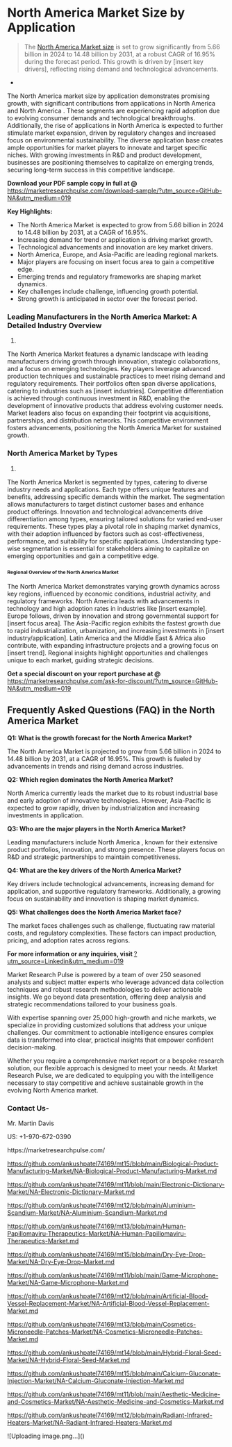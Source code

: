 <h1>North America  Market&nbsp;Size by Application</h1><blockquote><p>The <a href="https://marketresearchpulse.com/download-sample/?utm_source=GitHub-NA&amp;utm_medium=019">North America  Market size</a> is set to grow significantly from 5.66 billion in 2024 to 14.48 billion by 2031, at a robust CAGR of 16.95% during the forecast period. This growth is driven by [insert key drivers], reflecting rising demand and technological advancements.</p></blockquote><ul><li></li></ul><p>The North America  market size by application demonstrates promising growth, with significant contributions from applications in North America  and North America . These segments are experiencing rapid adoption due to evolving consumer demands and technological breakthroughs. Additionally, the rise of applications in North America  is expected to further stimulate market expansion, driven by regulatory changes and increased focus on environmental sustainability. The diverse application base creates ample opportunities for market players to innovate and target specific niches. With growing investments in R&D and product development, businesses are positioning themselves to capitalize on emerging trends, securing long-term success in this competitive landscape.</p><p><strong>Download your PDF sample copy in full at @ </strong><a href="https://marketresearchpulse.com/download-sample/?utm_source=GitHub-NA&amp;utm_medium=019">https://marketresearchpulse.com/download-sample/?utm_source=GitHub-NA&amp;utm_medium=019</a></p><p><strong>Key Highlights: </strong></p><ul><li>The North America  Market is expected to grow from 5.66 billion in 2024 to 14.48 billion by 2031, at a CAGR of 16.95%.</li><li>Increasing demand for trend or application is driving market growth.</li><li>Technological advancements and innovation are key market drivers.</li><li>North America, Europe, and Asia-Pacific are leading regional markets.</li><li>Major players are focusing on insert focus area to gain a competitive edge.</li><li>Emerging trends and regulatory frameworks are shaping market dynamics.</li><li>Key challenges include challenge, influencing growth potential.</li><li>Strong growth is anticipated in sector over the forecast period.</li></ul><h3>Leading Manufacturers in the North America  Market: A Detailed Industry Overview</h3><ol><li></li></ol><div class="flex max-w-full flex-col flex-grow"><div class="min-h-8 text-message flex w-full flex-col items-end gap-2 whitespace-normal break-words [.text-message+&amp;]:mt-5" dir="auto" data-message-author-role="assistant" data-message-id="fd8432e4-4910-450d-b182-61b7bfb0a01f" data-message-model-slug="gpt-4o"><div class="flex w-full flex-col gap-1 empty:hidden first:pt-[3px]"><div class="markdown prose w-full break-words dark:prose-invert light"><p>The North America  Market features a dynamic landscape with leading manufacturers driving growth through innovation, strategic collaborations, and a focus on emerging technologies. Key players leverage advanced production techniques and sustainable practices to meet rising demand and regulatory requirements. Their portfolios often span diverse applications, catering to industries such as [insert industries]. Competitive differentiation is achieved through continuous investment in R&amp;D, enabling the development of innovative products that address evolving customer needs. Market leaders also focus on expanding their footprint via acquisitions, partnerships, and distribution networks. This competitive environment fosters advancements, positioning the North America  Market for sustained growth.</p></div></div></div></div><h3>North America  Market by Types</h3><ol><li></li></ol><div class="flex max-w-full flex-col flex-grow"><div class="min-h-8 text-message flex w-full flex-col items-end gap-2 whitespace-normal break-words [.text-message+&amp;]:mt-5" dir="auto" data-message-author-role="assistant" data-message-id="084470be-0bb7-4664-bddf-5156b4f41249" data-message-model-slug="gpt-4o-mini"><div class="flex w-full flex-col gap-1 empty:hidden first:pt-[3px]"><div class="markdown prose w-full break-words dark:prose-invert light"><p>The North America  Market is segmented by types, catering to diverse industry needs and applications. Each type offers unique features and benefits, addressing specific demands within the market. The segmentation allows manufacturers to target distinct customer bases and enhance product offerings. Innovation and technological advancements drive differentiation among types, ensuring tailored solutions for varied end-user requirements. These types play a pivotal role in shaping market dynamics, with their adoption influenced by factors such as cost-effectiveness, performance, and suitability for specific applications. Understanding type-wise segmentation is essential for stakeholders aiming to capitalize on emerging opportunities and gain a competitive edge.</p></div></div></div></div><h3><span style="font-size: 11px;">Regional Overview of the North America  Market</span></h3><div class="flex max-w-full flex-col flex-grow"><div class="min-h-8 text-message flex w-full flex-col items-end gap-2 whitespace-normal break-words [.text-message+&amp;]:mt-5" dir="auto" data-message-author-role="assistant" data-message-id="e9038762-ce64-4e30-91c9-9bd413514231" data-message-model-slug="gpt-4o-mini"><div class="flex w-full flex-col gap-1 empty:hidden first:pt-[3px]"><div class="markdown prose w-full break-words dark:prose-invert light"><p>The North America  Market demonstrates varying growth dynamics across key regions, influenced by economic conditions, industrial activity, and regulatory frameworks. North America leads with advancements in technology and high adoption rates in industries like [insert example]. Europe follows, driven by innovation and strong governmental support for [insert focus area]. The Asia-Pacific region exhibits the fastest growth due to rapid industrialization, urbanization, and increasing investments in [insert industry/application]. Latin America and the Middle East &amp; Africa also contribute, with expanding infrastructure projects and a growing focus on [insert trend]. Regional insights highlight opportunities and challenges unique to each market, guiding strategic decisions.</p></div></div></div></div><p><strong>Get a special discount on your report purchase at @ </strong><a href="https://marketresearchpulse.com/ask-for-discount/?utm_source=GitHub-NA&amp;utm_medium=019">https://marketresearchpulse.com/ask-for-discount/?utm_source=GitHub-NA&amp;utm_medium=019</a></p><h2>Frequently Asked Questions (FAQ) in the North America  Market</h2><p><strong>Q1: What is the growth forecast for the North America  Market?</strong></p><p>The North America  Market is projected to grow from 5.66 billion in 2024 to 14.48 billion by 2031, at a CAGR of 16.95%. This growth is fueled by advancements in trends and rising demand across industries.</p><p><strong>Q2: Which region dominates the North America  Market?</strong></p><p>North America currently leads the market due to its robust industrial base and early adoption of innovative technologies. However, Asia-Pacific is expected to grow rapidly, driven by industrialization and increasing investments in application.</p><p><strong>Q3: Who are the major players in the North America  Market?</strong></p><p>Leading manufacturers include North America , known for their extensive product portfolios, innovation, and strong presence. These players focus on R&amp;D and strategic partnerships to maintain competitiveness.</p><p><strong>Q4: What are the key drivers of the North America  Market?</strong></p><p>Key drivers include technological advancements, increasing demand for application, and supportive regulatory frameworks. Additionally, a growing focus on sustainability and innovation is shaping market dynamics.</p><p><strong>Q5: What challenges does the North America  Market face?</strong></p><p>The market faces challenges such as challenge, fluctuating raw material costs, and regulatory complexities. These factors can impact production, pricing, and adoption rates across regions.</p><p><strong>For more information or any inquiries, visit&nbsp;</strong><a href="?utm_source=Linkedin&utm_medium=019">?utm_source=Linkedin&utm_medium=019</a></p><p>Market Research Pulse is powered by a team of over 250 seasoned analysts and subject matter experts who leverage advanced data collection techniques and robust research methodologies to deliver actionable insights. We go beyond data presentation, offering deep analysis and strategic recommendations tailored to your business goals.</p><p>With expertise spanning over 25,000 high-growth and niche markets, we specialize in providing customized solutions that address your unique challenges. Our commitment to actionable intelligence ensures complex data is transformed into clear, practical insights that empower confident decision-making.</p><p>Whether you require a comprehensive market report or a bespoke research solution, our flexible approach is designed to meet your needs. At Market Research Pulse, we are dedicated to equipping you with the intelligence necessary to stay competitive and achieve sustainable growth in the evolving North America  market.</p><h3><strong>Contact Us-</strong></h3><p>Mr. Martin Davis</p><p>US: +1-970-672-0390</p><p>https://marketresearchpulse.com/</p><p><a href="https://github.com/ankushpatel74169/mt15/blob/main/Biological-Product-Manufacturing-Market/NA-Biological-Product-Manufacturing-Market.md">https://github.com/ankushpatel74169/mt15/blob/main/Biological-Product-Manufacturing-Market/NA-Biological-Product-Manufacturing-Market.md</a></p><p><a href="https://github.com/ankushpatel74169/mt11/blob/main/Electronic-Dictionary-Market/NA-Electronic-Dictionary-Market.md">https://github.com/ankushpatel74169/mt11/blob/main/Electronic-Dictionary-Market/NA-Electronic-Dictionary-Market.md</a></p><p><a href="https://github.com/ankushpatel74169/mt12/blob/main/Aluminium-Scandium-Market/NA-Aluminium-Scandium-Market.md">https://github.com/ankushpatel74169/mt12/blob/main/Aluminium-Scandium-Market/NA-Aluminium-Scandium-Market.md</a></p><p><a href="https://github.com/ankushpatel74169/mt13/blob/main/Human-Papillomaviru-Therapeutics-Market/NA-Human-Papillomaviru-Therapeutics-Market.md">https://github.com/ankushpatel74169/mt13/blob/main/Human-Papillomaviru-Therapeutics-Market/NA-Human-Papillomaviru-Therapeutics-Market.md</a></p><p><a href="https://github.com/ankushpatel74169/mt15/blob/main/Dry-Eye-Drop-Market/NA-Dry-Eye-Drop-Market.md">https://github.com/ankushpatel74169/mt15/blob/main/Dry-Eye-Drop-Market/NA-Dry-Eye-Drop-Market.md</a></p><p><a href="https://github.com/ankushpatel74169/mt11/blob/main/Game-Microphone-Market/NA-Game-Microphone-Market.md">https://github.com/ankushpatel74169/mt11/blob/main/Game-Microphone-Market/NA-Game-Microphone-Market.md</a></p><p><a href="https://github.com/ankushpatel74169/mt12/blob/main/Artificial-Blood-Vessel-Replacement-Market/NA-Artificial-Blood-Vessel-Replacement-Market.md">https://github.com/ankushpatel74169/mt12/blob/main/Artificial-Blood-Vessel-Replacement-Market/NA-Artificial-Blood-Vessel-Replacement-Market.md</a></p><p><a href="https://github.com/ankushpatel74169/mt13/blob/main/Cosmetics-Microneedle-Patches-Market/NA-Cosmetics-Microneedle-Patches-Market.md">https://github.com/ankushpatel74169/mt13/blob/main/Cosmetics-Microneedle-Patches-Market/NA-Cosmetics-Microneedle-Patches-Market.md</a></p><p><a href="https://github.com/ankushpatel74169/mt14/blob/main/Hybrid-Floral-Seed-Market/NA-Hybrid-Floral-Seed-Market.md">https://github.com/ankushpatel74169/mt14/blob/main/Hybrid-Floral-Seed-Market/NA-Hybrid-Floral-Seed-Market.md</a></p><p><a href="https://github.com/ankushpatel74169/mt15/blob/main/Calcium-Gluconate-Injection-Market/NA-Calcium-Gluconate-Injection-Market.md">https://github.com/ankushpatel74169/mt15/blob/main/Calcium-Gluconate-Injection-Market/NA-Calcium-Gluconate-Injection-Market.md</a></p><p><a href="https://github.com/ankushpatel74169/mt11/blob/main/Aesthetic-Medicine-and-Cosmetics-Market/NA-Aesthetic-Medicine-and-Cosmetics-Market.md">https://github.com/ankushpatel74169/mt11/blob/main/Aesthetic-Medicine-and-Cosmetics-Market/NA-Aesthetic-Medicine-and-Cosmetics-Market.md</a></p><p><a href="https://github.com/ankushpatel74169/mt12/blob/main/Radiant-Infrared-Heaters-Market/NA-Radiant-Infrared-Heaters-Market.md">https://github.com/ankushpatel74169/mt12/blob/main/Radiant-Infrared-Heaters-Market/NA-Radiant-Infrared-Heaters-Market.md</a></p>
![Uploading image.png…]()
